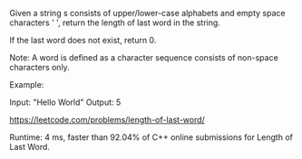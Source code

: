 Given a string s consists of upper/lower-case alphabets and empty space characters ' ', return the length of last word in the string.

If the last word does not exist, return 0.

Note: A word is defined as a character sequence consists of non-space characters only.

Example:

Input: "Hello World"
Output: 5

https://leetcode.com/problems/length-of-last-word/

Runtime: 4 ms, faster than 92.04% of C++ online submissions for Length of Last Word.
